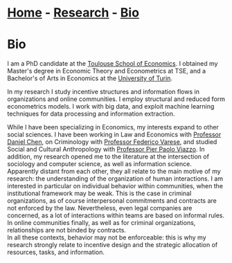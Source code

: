 # [Home](./index.html)  -  [Research](./research.html) - [Bio](./bio.html)

# Bio

I am a PhD candidate at the [Toulouse School of Economics](https://www.tse-fr.eu/). I obtained my Master's degree in Economic Theory and Econometrics at TSE, and a Bachelor's of Arts in Economics at the [University of Turin](https://en.unito.it/).

In my research I study incentive structures and information flows in organizations and online communities. I employ structural and reduced form econometrics models. I work with big data, and exploit machine learning techniques for data processing and information extraction.

While I have been specializing in Economics, my interests expand to other social sciences. I have been working in Law and Economics with [Professor Daniel Chen](https://users.nber.org/~dlchen/), on Criminology with [Professor Federico Varese](https://federicovarese.com/), and studied Social and Cultural Anthropology with [Professor Pier Paolo Viazzo](https://www.dcps.unito.it/do/docenti.pl/Show?_id=pviazzo#tab-profilo). In addition, my research opened me to the literature at the intersection of sociology and computer science, as well as information science.  
Apparently distant from each other, they all relate to the main motive of my research: the understanding of the organization of human interactions. I am interested in particular on individual behavior within communities, when the institutional framework may be weak. This is the case in criminal organizations, as of course interpersonal commitments and contracts are not enforced by the law. Nevertheless, even legal companies are concerned, as a lot of interactions within teams are based on informal rules. In online communities finally, as well as for criminal organizations, relationships are not binded by contracts.  
In all these contexts, behavior may not be enforceable: this is why my research strongly relate to incentive design and the strategic allocation of resources, tasks, and information. 
